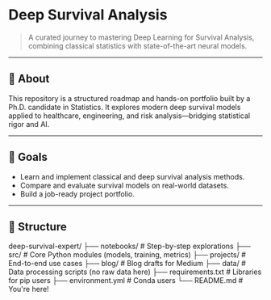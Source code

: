 # Deep Survival Analysis

> A curated journey to mastering Deep Learning for Survival Analysis, combining classical statistics with state-of-the-art neural models.

---

## 📌 About

This repository is a structured roadmap and hands-on portfolio built by a Ph.D. candidate in Statistics. It explores modern deep survival models applied to healthcare, engineering, and risk analysis—bridging statistical rigor and AI.

---

## 🚀 Goals

- Learn and implement classical and deep survival analysis methods.
- Compare and evaluate survival models on real-world datasets.
- Build a job-ready project portfolio.

---

## 📂 Structure

deep-survival-expert/
├── notebooks/        # Step-by-step explorations
├── src/              # Core Python modules (models, training, metrics)
├── projects/         # End-to-end use cases
├── blog/             # Blog drafts for Medium
├── data/             # Data processing scripts (no raw data here)
├── requirements.txt  # Libraries for pip users
├── environment.yml   # Conda users
└── README.md         # You're here!

